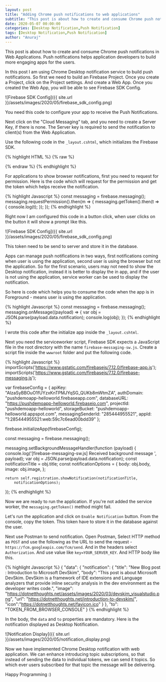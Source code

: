 ```yaml
---
layout: post
title: "Adding Chrome push notifications to web applications"
subtitle: "This post is about how to create and consume Chrome push notifications in Web Applications. Push notifications helps application developers to build more engaging apps for the users."
date: 2020-05-07 00:00:00
categories: [Desktop Notification,Push Notification]
tags: [Desktop Notification,Push Notification]
author: "Anuraj"
---
```

This post is about how to create and consume Chrome push notifications in Web Applications. Push notifications helps application developers to build more engaging apps for the users.

In this post I am using Chrome Desktop notification service to build push notifications. So first we need to build an Firebase Project. Once you create a Project, click on the Project settings. And create a Web App. Once you created the Web App, you will be able to see Firebase SDK Config. 

![Firebase SDK Config]({{ site.url }}/assets/images/2020/05/firebase_sdk_config.png)

You need this code to configure your app to receive the Push Notifications. 

Next click on the "Cloud Messaging" tab, and you need to create a Server Key, if there is none. The Server key is required to send the notification to client(s) from the Web Application.

Use the following code in the `_layout.cshtml`, which initializes the Firebase SDK.

{% highlight HTML %}
{% raw %}
<script src="https://www.gstatic.com/firebasejs/7.13.2/firebase-app.js"></script>
<script src="https://www.gstatic.com/firebasejs/7.13.2/firebase-messaging.js"></script>
<script src="https://www.gstatic.com/firebasejs/7.13.2/firebase-analytics.js"></script>
<script>
    var firebaseConfig = {
        apiKey: "AIzaSyBBOuO1fUYzxKnTPMJYqSG_QUKb8mWtmZA",
        authDomain: "pushdemoapp-helloworld.firebaseapp.com",
        databaseURL: "https://pushdemoapp-helloworld.firebaseio.com",
        projectId: "pushdemoapp-helloworld",
        storageBucket: "pushdemoapp-helloworld.appspot.com",
        messagingSenderId: "285444955521",
        appId: "1:285444955521:web:59c7c6ead00bdd39"
    };
    firebase.initializeApp(firebaseConfig);
</script>
{% endraw %}
{% endhighlight %}

For applications to show browser notifications, first you need to request for permission. Here is the code which will request for the permission and get the token which helps receive the notification.

{% highlight Javascript %}
const messaging = firebase.messaging();
messaging.requestPermission().then(m => {
    messaging.getToken().then(t => {
        console.log(t);
    });
});
{% endhighlight %}

Right now I am configured this code in a button click, when user clicks on the button it will show a prompt like this.

![Firebase SDK Config]({{ site.url }}/assets/images/2020/05/firebase_sdk_config.png)

This token need to be send to server and store it in the database.

Apps can manage push notifications in two ways, first notifications coming when user is using the application, second user is using the browser but not the application. So for the first scenario, users may not need to show the Desktop notification, instead it is better to display the in app, and if the user is not using the application, service worker can be used to display the notification.

So here is code which helps you to consume the code when the app is in Foreground - means user is using the application.

{% highlight Javascript %}
const messaging = firebase.messaging();
messaging.onMessage((payload) => {
    var obj = JSON.parse(payload.data.notification);
    console.log(obj);
});
{% endhighlight %}

I wrote this code after the initialize app inside the `_layout.cshtml`.

Next you need the serviceworker script, Firebase SDK expects a JavaScript file in the root directory with the name `firebase-messaging-sw.js`. Create a script file inside the `wwwroot` folder and put the following code.

{% highlight Javascript %}
importScripts('https://www.gstatic.com/firebasejs/7.12.0/firebase-app.js');
importScripts('https://www.gstatic.com/firebasejs/7.12.0/firebase-messaging.js');

var firebaseConfig = {
    apiKey: "AIzaSyBBOuO1fUYzxKnTPMJYqSG_QUKb8mWtmZA",
    authDomain: "pushdemoapp-helloworld.firebaseapp.com",
    databaseURL: "https://pushdemoapp-helloworld.firebaseio.com",
    projectId: "pushdemoapp-helloworld",
    storageBucket: "pushdemoapp-helloworld.appspot.com",
    messagingSenderId: "285444955521",
    appId: "1:285444955521:web:59c7c6ead00bdd39"
};

firebase.initializeApp(firebaseConfig);

const messaging = firebase.messaging();

messaging.setBackgroundMessageHandler(function (payload) {
    console.log('[firebase-messaging-sw.js] Received background message ', payload);
    var obj = JSON.parse(payload.data.notification);
    const notificationTitle = obj.title;
    const notificationOptions = {
        body: obj.body,
        image: obj.image,
    };

    return self.registration.showNotification(notificationTitle,
        notificationOptions);
});
{% endhighlight %}

Now we are ready to run the application. If you're not added the service worker, the `messaging.getToken()` method might fail.

Let's run the application and click on `Enable Notification` button. From the console, copy the token. This token have to store it in the database against the user.

Next use Postman to send notification. Open Postman, Select HTTP method as `POST` and use the following as the URL to send the request - `https://fcm.googleapis.com/fcm/send`. And in the headers select `Authorization`. And use value like `key=YOUR_SERVER_KEY`. And HTTP body like this.

{% highlight Javascript %}
{
    "data": {
        "notification": {
            "title": "New Blog post : Introduction to Microsoft DevSkim",
            "body": "This post is about Microsoft DevSkim. DevSkim is a framework of IDE extensions and Language analyzers that provide inline security analysis in the dev environment as the developer writes code.",
            "image": "https://dotnetthoughts.net/assets/images/2020/03/devskim_visualstudio.png",
            "url": "https://dotnetthoughts.net/introduction-to-devskim/",
            "icon":"https://dotnetthoughts.net/favicon.ico"
        }
    },
    "to": "TOKEN_FROM_BROWSER_CONSOLE"
}
{% endhighlight %}

In the body, the `data` and `to` properties are mandatory. Here is the notification displayed as Desktop Notification.

![Notification Display]({{ site.url }}/assets/images/2020/05/notification_display.png)

Now we have implemented Chrome Desktop notification with web application. We can enhance introducing topic subscriptions, so that instead of sending the data to individual tokens, we can send it topics. So which ever users subscribed for that topic the message will be delivering.

Happy Programming :)